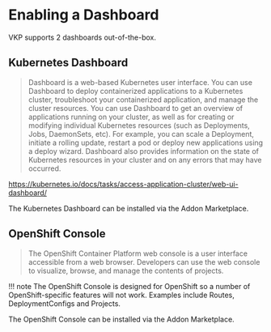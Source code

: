 # Enabling a Dashboard

VKP supports 2 dashboards out-of-the-box.

## Kubernetes Dashboard

> Dashboard is a web-based Kubernetes user interface. You can use Dashboard to deploy containerized applications to a Kubernetes cluster, troubleshoot your containerized application, and manage the cluster resources. You can use Dashboard to get an overview of applications running on your cluster, as well as for creating or modifying individual Kubernetes resources (such as Deployments, Jobs, DaemonSets, etc). For example, you can scale a Deployment, initiate a rolling update, restart a pod or deploy new applications using a deploy wizard.
> Dashboard also provides information on the state of Kubernetes resources in your cluster and on any errors that may have occurred.

https://kubernetes.io/docs/tasks/access-application-cluster/web-ui-dashboard/

The Kubernetes Dashboard can be installed via the Addon Marketplace.

## OpenShift Console

> The OpenShift Container Platform web console is a user interface accessible from a web browser. Developers can use the web console to visualize, browse, and manage the contents of projects.

!!! note
    The OpenShift Console is designed for OpenShift so a number of OpenShift-specific features will not work.
    Examples include Routes, DeploymentConfigs and Projects.

The OpenShift Console can be installed via the Addon Marketplace.
